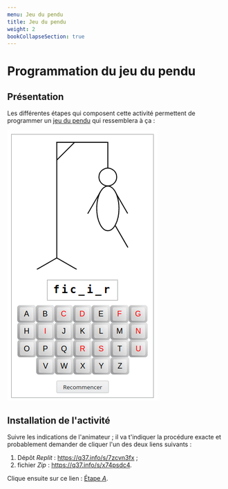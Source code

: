 ```yaml
---
menu: Jeu du pendu
title: Jeu du pendu
weight: 2
bookCollapseSection: true
---
```

# Programmation du jeu du pendu

## Présentation

Les différentes étapes qui composent cette activité permettent de programmer un [jeu du pendu](https://fr.wikipedia.org/wiki/Le_Pendu_(jeu)) qui ressemblera à ça :

![](assets/Pendu.png)

## Installation de l'activité

Suivre les indications de l'animateur ; il va t'indiquer la procédure exacte et probablement demander de cliquer l'un des deux liens suivants :

1. Dépôt *Replit* : <https://q37.info/s/7zcvn3fx> ;
2. fichier *Zip* : <https://q37.info/s/x74psdc4>.

Clique ensuite sur ce lien : [Étape *A*](./a).